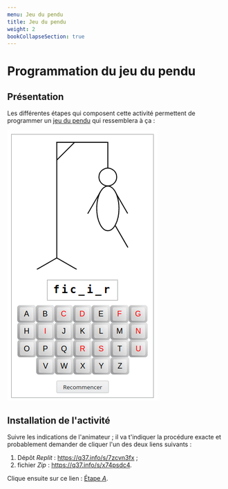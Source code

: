 ```yaml
---
menu: Jeu du pendu
title: Jeu du pendu
weight: 2
bookCollapseSection: true
---
```

# Programmation du jeu du pendu

## Présentation

Les différentes étapes qui composent cette activité permettent de programmer un [jeu du pendu](https://fr.wikipedia.org/wiki/Le_Pendu_(jeu)) qui ressemblera à ça :

![](assets/Pendu.png)

## Installation de l'activité

Suivre les indications de l'animateur ; il va t'indiquer la procédure exacte et probablement demander de cliquer l'un des deux liens suivants :

1. Dépôt *Replit* : <https://q37.info/s/7zcvn3fx> ;
2. fichier *Zip* : <https://q37.info/s/x74psdc4>.

Clique ensuite sur ce lien : [Étape *A*](./a).